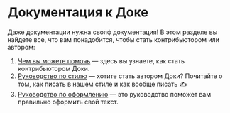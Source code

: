 # Документация к Доке

Даже документации нужна свояф документация! В этом разделе вы найдете все, что вам понадобится, чтобы стать контрибьютором или автором:

1. [Чем вы можете помочь](docs/CONTRIBUTING.md) — здесь вы узнаете, как стать контрибьютором Доки.
1. [Руководство по стилю](docs/styleguide.md) — хотите стать автором Доки? Почитайте о том, как писать в нашем стиле и как вообще писать ✍️
1. [Руководство по оформлению](docs/typography.md) — это руководство поможет вам правильно оформить свой текст.
